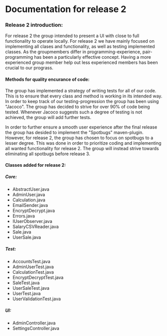 # Documentation for release 2
### Release 2 introduction:
For release 2 the group intended to present a UI with close to full functionality to operate locally. For release 2 we have mainly focused on implementing all clases and functionality, as well as testing implemented classes.
As the groupmembers differ in programming-experience, pair-programming has been a particularly effective concept. Having a more experienced group member help out less experienced members has been crucial to our prograss. 

#### Methods for quality encurance of code:
The group has implemented a strategy of writing tests for all of our code. This is to ensure that every class and method is working in its intended way. In order to keep track of our testing-progression the group has been using "Jacoco". The group has decided to strive for over 90% of code being tested. Whenever Jacoco suggests such a degree of testing is not achieved, the group will add further tests. 

In order to further ensure a smooth user experience after the final release the group has desided to implement the "Spotbugs" maven-plugin. However, for release 2, the group has chosen to focus on spotbugs to a lesser degree. This was done in order to prioritize coding and implementing all wanted functionality for release 2. The group will instead strive towards eliminating all spotbugs before release 3. 

#### Classes added for release 2:
##### Core:
- AbstractUser.java
- AdminUser.java
- Calculation.java
- EmailSender.java
- EncryptDecrypt.java
- Errors.java
- IUserObserver.java
- SalaryCSVReader.java
- Sale.java
- UserSale.java

##### Test:
- AccountsTest.java
- AdminUserTest.java
- CalculationTest.java
- EncryptDecryptTest.java
- SaleTest.java
- UserSaleTest.java
- UserTest.java
- UserValidationTest.java

##### UI:
- AdminController.java
- SettingsController.java
